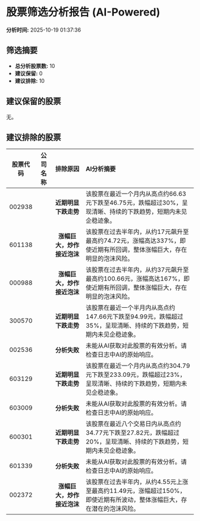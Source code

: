 # 股票筛选分析报告 (AI-Powered)

**分析时间:** 2025-10-19 01:37:36

## 筛选摘要

- **总分析股票数:** 10
- **建议保留:** 0
- **建议排除:** 10

## 建议保留的股票

无。


## 建议排除的股票

| 股票代码 | 公司名称 | 排除原因 | AI分析摘要 |
|:---:|:---:|:---:|:---|
| 002938 |  | **近期明显下跌走势** | 该股票在最近一个月内从高点约66.63元下跌至46.75元，跌幅超过30%，呈现清晰、持续的下跌趋势，短期内未见企稳迹象。 |
| 601138 |  | **涨幅巨大，炒作接近泡沫** | 该股票在过去半年内，从约17元飙升至最高约74.72元，涨幅高达337%，即使近期有所回调，整体涨幅巨大，存在明显的泡沫风险。 |
| 000988 |  | **涨幅巨大，炒作接近泡沫** | 该股票在过去半年内，从约37元飙升至最高约100.66元，涨幅高达167%，即使近期有所回调，整体涨幅巨大，存在明显的泡沫风险。 |
| 300570 |  | **近期明显下跌走势** | 该股票在最近一个半月内从高点约147.66元下跌至94.99元，跌幅超过35%，呈现清晰、持续的下跌趋势，短期内未见企稳迹象。 |
| 002536 |  | **分析失败** | 未能从AI获取对此股票的有效分析。请检查日志中AI的原始响应。 |
| 603129 |  | **近期明显下跌走势** | 该股票在最近一个月内从高点约304.79元下跌至233.09元，跌幅超过23%，呈现清晰、持续的下跌趋势，短期内未见企稳迹象。 |
| 603009 |  | **分析失败** | 未能从AI获取对此股票的有效分析。请检查日志中AI的原始响应。 |
| 600301 |  | **近期明显下跌走势** | 该股票在最近八个交易日内从高点约34.77元下跌至27.82元，跌幅超过20%，呈现清晰、持续的下跌趋势，短期内未见企稳迹象。 |
| 601339 |  | **分析失败** | 未能从AI获取对此股票的有效分析。请检查日志中AI的原始响应。 |
| 002372 |  | **涨幅巨大，炒作接近泡沫** | 该股票在过去半年内，从约4.55元上涨至最高约11.49元，涨幅超过150%，即使近期有所波动，整体涨幅巨大，存在潜在的泡沫风险。 |
